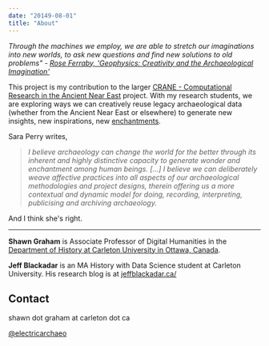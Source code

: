 ```yaml
---
date: "20149-08-01"
title: "About"
---
```

_Through the machines we employ, we are able to stretch our imaginations into new worlds, to ask new questions and find new solutions to old problems" - [Rose Ferraby, 'Geophysics: Creativity and the Archaeological Imagination'](https://intarch.ac.uk/journal/issue44/4/2.html)_

This project is my contribution to the larger [CRANE - Computational Research in the Ancient Near East](https://crane.utoronto.ca/) project. With my research students, we are exploring ways we can creatively reuse legacy archaeological data (whether from the Ancient Near East or elsewhere) to generate new insights, new inspirations, new [enchantments](https://saraperry.wordpress.com/2019/07/25/its-published-archaeological-enchantment/).

Sara Perry writes,

> _I believe archaeology can change the world for the better through its inherent and highly distinctive capacity to generate wonder and enchantment among human beings. [...] I believe we can deliberately weave affective practices into all aspects of our archaeological methodologies and project designs, therein offering us a more contextual and dynamic model for doing, recording, interpreting, publicising and archiving archaeology._

And I think she's right.

---

**Shawn Graham** is Associate Professor of Digital Humanities in the [Department of History at Carleton University in Ottawa, Canada](http://carleton.ca/history).

**Jeff Blackadar** is an MA History with Data Science student at Carleton University. His research blog is at [jeffblackadar.ca/](http://jeffblackadar.ca/)

## Contact

shawn dot graham at carleton dot ca

[@electricarchaeo](http://twitter.com/electricarchaeo)
